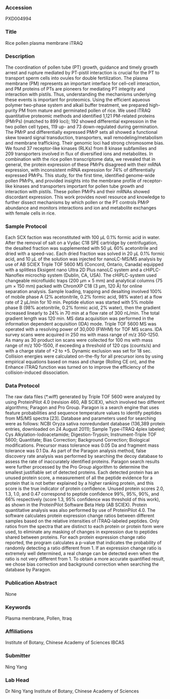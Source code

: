 ### Accession
PXD004994

### Title
Rice pollen plasma membrane iTRAQ

### Description
The coordination of pollen tube (PT) growth, guidance and timely growth arrest and rupture mediated by PT-pistil interaction is crucial for the PT to transport sperm cells into ovules for double fertilization. The plasma membrane (PM) represents an important interface for cell–cell interaction, and PM proteins of PTs are pioneers for mediating PT integrity and interaction with pistils. Thus, understanding the mechanisms underlying these events is important for proteomics. Using the efficient aqueous polymer two-phase system and alkali buffer treatment, we prepared high-purity PM from mature and germinated pollen of rice. We used iTRAQ quantitative proteomic methods and identified 1,121 PM-related proteins (PMrPs) (matched to 899 loci); 192 showed differential expression in the two pollen cell types, 119 up- and 73 down-regulated during germination. The PMrP and differentially expressed PMrP sets all showed a functional skew toward signal transduction, transporters, wall remodeling/metabolism and membrane trafficking. Their genomic loci had strong chromosome bias. We found 37 receptor-like kinases (RLKs) from 8 kinase subfamilies and 209 transporters involved in flux of diversified ions and metabolites. In combination with the rice pollen transcriptome data, we revealed that in general, the protein expression of these PMrPs disagreed with their mRNA expression, with inconsistent mRNA expression for 74% of differentially expressed PMrPs. This study, for the first time, identified genome-wide pollen PMrPs, and provided insights into the membrane profile of receptor-like kinases and transporters important for pollen tube growth and interaction with pistils. These pollen PMrPs and their mRNAs showed discordant expression. This work provides novel resource and knowledge to further dissect mechanisms by which pollen or the PT controls PMrP abundance and monitors interactions and ion and metabolite exchanges with female cells in rice.

### Sample Protocol
Each SCX faction was reconstituted with 100 μL 0.1% formic acid in water. After the removal of salt on a Vydac C18 SPE cartridge by centrifugation, the desalted fraction was supplemented with 50 μL 60% acetonitrile and dried with a speed-vac. Each dried fraction was solved in 20 μL 0.1% formic acid, and 10 μL of the solution was injected for nanoLC-MS/MS analysis by use of AB SCIEX Triple TOF 5600 MS (Concord, Ontario, Canada) equipped with a splitless Eksigent nano Ultra 2D Plus nanoLC system and a cHiPLC-Nanoflex microchip system (Dublin, CA, USA). The cHiPLC-system used changeable microfluidic traps (200 μm × 5 mm) and analytical columns (75 μm × 150 mm) packed with ChromXP C18 (3 μm, 120 Å) for online separation analysis. Sample loading, trapping and desalting involved 100% of mobile phase A (2% acetonitrile, 0.2% formic acid, 98% water) at a flow rate of 2 μL/min for 10 min. Peptide elution was started with 5% mobile phase B (98% acetonitrile, 0.2% formic acid, 2% water), then the gradient increased linearly to 24% in 70 min at a flow rate of 300 nL/min. The total gradient length was 120 min. MS data acquisition was performed in the information dependent acquisition (IDA) mode. Triple TOF 5600 MS was operated with a resolving power of 30,000 (FWHM) for TOF MS scans. IDA survey scans were acquired in 250 ms with mass range of m/z 350-1250. As many as 30 product ion scans were collected for 100 ms with mass range of m/z 100-1500, if exceeding a threshold of 120 cps (counts/s) and with a charge state of +2 to +5. Dynamic exclusion was set for 18 sec. Collision energies were calculated on-the-fly for all precursor ions by using empirical equations based on mass and charge (Rolling CE on), and the Enhance iTRAQ function was turned on to improve the efficiency of the collision-induced dissociation.

### Data Protocol
The raw data files (*.wiff) generated by Triple TOF 5600 were analyzed by using ProteinPilot 4.0 (revision 460, AB SCIEX), which involved two different algorithms; Paragon and Pro Group. Paragon is a search engine that uses feature probabilities and sequence temperature values to identify peptides from MS/MS spectra [23]. Database and parameters used for searching were as follows: NCBI Oryza sativa nonredundant database (136,389 protein entries, downloaded on 24 August 2011); Sample Type-iTRAQ 4plex labeled; Cys Alkylation-Iodoacetamide; Digestion-Trypsin; Instrument-Triple TOF 5600; Quantitate; Bias Correction; Background Correction; Biological modifications. Precursor mass tolerance was 0.05 Da and fragment mass tolerance was 0.1 Da. As part of the Paragon analysis method, false discovery rate analysis was performed by searching the decoy database to assess the rate of inaccurately identified proteins. Paragon search results were further processed by the Pro Group algorithm to determine the smallest justifiable set of detected proteins. Each detected protein has an unused protein score, a measurement of all the peptide evidence for a protein that is not better explained by a higher ranking protein, and this score is the true indicator of protein confidence. Unused protein scores 2.0, 1.3, 1.0, and 0.47 correspond to peptide confidence 99%, 95%, 90%, and 66% respectively (score 1.3, 95% confidence was threshold of this work), as shown in the ProteinPilot Software Beta Help (AB SCIEX). Protein quantitative analysis was also performed by use of ProteinPilot 4.0. The software calculates protein expression change ratios between different samples based on the relative intensities of iTRAQ-labeled peptides. Only ratios from the spectra that are distinct to each protein or protein form were used, to eliminate any masking of changes in expression due to peptides shared between proteins. For each protein expression change ratio reported, the program calculates a p-value that indicates the probability of randomly detecting a ratio different from 1. If an expression change ratio is extremely well determined, a real change can be detected even when the ratio is not very different from 1. To obtain a more accurate quantified result, we chose bias correction and background correction when searching the database by Paragon.

### Publication Abstract
None

### Keywords
Plasma membrane, Pollen, Itraq

### Affiliations
Institute of Botany, Chinese Academy of Sciences
IBCAS

### Submitter
Ning Yang

### Lab Head
Dr Ning Yang
Institute of Botany, Chinese Academy of Sciences


